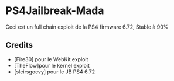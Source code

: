 # PS4Jailbreak-Mada

Ceci est un full chain exploit de la PS4 firmware 6.72, Stable à 90%
## Credits

* [Fire30] pour le WebKit exploit
* [TheFlow]pour le kernel exploit
* [sleirsgoevy] pour le JB PS4 6.72
